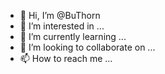 - 👋 Hi, I’m @BuThorn
- 👀 I’m interested in ...
- 🌱 I’m currently learning ...
- 💞️ I’m looking to collaborate on ...
- 📫 How to reach me ...

<!---
BuThorn/BuThorn is a ✨ special ✨ repository because its `README.md` (this file) appears on your GitHub profile.
You can click the Preview link to take a look at your changes.
--->
